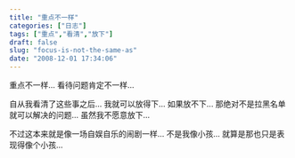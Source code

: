 ```yaml
---
title: "重点不一样"
categories: ["日志"]
tags: ["重点","看清","放下"]
draft: false
slug: "focus-is-not-the-same-as"
date: "2008-12-01 17:34:06"
---
```


重点不一样...
看待问题肯定不一样...
 
自从我看清了这些事之后...
我就可以放得下...
如果放不下...
那绝对不是拉黑名单就可以解决的问题...
虽然我不愿意放下...
 
不过这本来就是像一场自娱自乐的闹剧一样...
不是我像小孩...
就算是那也只是表现得像个小孩...

